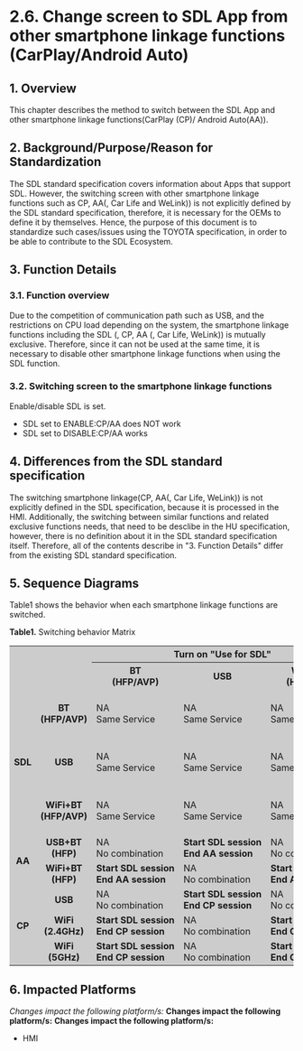 # 2.6. Change screen to SDL App from other smartphone linkage functions (CarPlay/Android Auto)

## 1. Overview
This chapter describes the method to switch between the SDL App and other smartphone linkage functions(CarPlay (CP)/ Android Auto(AA)).

## 2. Background/Purpose/Reason for Standardization
The SDL standard specification covers information about Apps that support SDL.
However, the switching screen with other smartphone linkage functions such as CP, AA(, Car Life and WeLink)) is not explicitly defined by the SDL standard specification, therefore, it is necessary for the OEMs to define it by themselves.
Hence, the purpose of this document is to standardize such cases/issues using the TOYOTA specification, in order to be able to contribute to the SDL Ecosystem.

## 3. Function Details
### 3.1. Function overview
Due to the competition of communication path such as USB, and the restrictions on CPU load depending on the system, the smartphone linkage functions including the SDL (, CP, AA (, Car Life, WeLink)) is mutually exclusive.
Therefore, since it can not be used at the same time, it is necessary to disable other smartphone linkage functions when using the SDL function.

### 3.2. Switching screen to the smartphone linkage functions
Enable/disable SDL is set.

- SDL set to ENABLE:CP/AA does NOT work
- SDL set to DISABLE:CP/AA works

## 4. Differences from the SDL standard specification
The switching smartphone linkage(CP, AA(, Car Life, WeLink)) is not explicitly defined in the SDL specification, because it is processed in the HMI.
Additionally, the switching between similar functions and related exclusive functions needs, that need to be desclibe in the HU specification, however, there is no definition about it in the SDL standard specification itself.
Therefore, all of the contents describe in "3. Function Details" differ from the existing SDL standard specification.

## 5. Sequence Diagrams
Table1 shows the behavior when each smartphone linkage functions are switched.

**Table1.** Switching behavior Matrix

<table bgcolor="#cccccc">
  <tr>
    <th rowspan="2" colspan="2"></th>
    <th align="center" colspan="3"> Turn on "Use for SDL" </th>
    <th align="center" colspan="2"> Turn on "Use for Android Auto" </th>
    <th align="center" colspan="3"> Turn on "Use for Apple CarPlay" </th>
  </tr>
  <tr>
    <th align="center"> BT<br>(HFP/AVP) </th>
    <th align="center"> USB </th>
    <th align="center"> WiFi+BT<br>(HFP/AVP) </th>
    <th align="center"> USB+BT<br>(HFP) </th>
    <th align="center"> WiFi+BT<br>(HFP) </th>
    <th align="center"> USB </th>
    <th align="center"> WiFi<br>(2.4GHz) </th>
    <th align="center"> WiFi<br>(5GHz) </th>
  </tr>
  <tr>
    <td align="center" rowspan="3"><b> SDL </b></td>
    <td align="center"><b> BT<br>(HFP/AVP) </b></td>
    <td align="left"> NA<br>Same Service </td>
    <td align="left"> NA<br>Same Service </td>
    <td align="left"> NA<br>Same Service </td>
    <td align="left"> NA<br>No&nbsp;combination </td>
    <td align="left"><b> Start AA session<br>End SDL session </b></td>
    <td align="left"> NA<br>No&nbsp;combination </td>
    <td align="left"><b> Start CP session<br>End SDL session </b></td>
    <td align="left"><b> Start CP session<br>End SDL session </b></td>
  </tr>
  <tr>
    <td align="center"><b> USB </b></td>
    <td align="left"> NA<br>Same Service </td>
    <td align="left"> NA<br>Same Service </td>
    <td align="left"> NA<br>Same Service </td>
    <td align="left"><b> Start AA session<br>End SDL session </b></td>
    <td align="left"> NA<br>No&nbsp;combination </td>
    <td align="left"><b> Start CP session<br>End SDL session </b></td>
    <td align="left"> NA<br>No&nbsp;combination </td>
    <td align="left"> NA<br>No&nbsp;combination </td>
  </tr>
  <tr>
    <td align="center"><b> WiFi+BT<br>(HFP/AVP) </b></td>
    <td align="left"> NA<br>Same Service </td>
    <td align="left"> NA<br>Same Service </td>
    <td align="left"> NA<br>Same Service </td>
    <td align="left"> NA<br>No combination </td>
    <td align="left"><b> Start AA session<br>End SDL session </b></td>
    <td align="left"> NA<br>No combination </td>
    <td align="left"><b> Start CP session<br>End SDL session </b></td>
    <td align="left"><b> Start CP session<br>End SDL session </b></td>
  </tr>
  <tr>
    <td align="center" rowspan="2"><b> AA </b></td>
    <td align="center"><b> USB+BT<br>(HFP) </b></td>
    <td align="left"> NA<br>No combination </td>
    <td align="left"><b> Start SDL session<br>End AA session </b></td>
    <td align="left"> NA<br>No combination </td>
    <td align="left"> NA<br>Same Service </td>
    <td align="left"> NA<br>Same Service </td>
    <td align="left"> NA<br>No combination </td>
    <td align="left"> NA<br>No combination </td>
    <td align="left"> NA<br>No combination </td>
  </tr>
  <tr>
    <td align="center"><b> WiFi+BT<br>(HFP) </b></td>
    <td align="left"><b> Start SDL session<br>End AA session </b></td>
    <td align="left"> NA<br>No combination </td>
    <td align="left"><b> Start SDL session<br>End AA session </b></td>
    <td align="left"> NA<br>Same Service </td>
    <td align="left"> NA<br>Same Service </td>
    <td align="left"> NA<br>No combination </td>
    <td align="left"> NA<br>No combination </td>
    <td align="left"> NA<br>No combination </td>
  </tr>
  <tr>
    <td align="center" rowspan="3"><b> CP </b></td>
    <td align="center"><b> USB </b></td>
    <td align="left"> NA<br>No combination </td>
    <td align="left"><b> Start&nbsp;SDL&nbsp;session<br>End CP session </b></td>
    <td align="left"> NA<br>No combination </td>
    <td align="left"> NA<br>No combination </td>
    <td align="left"> NA<br>No combination </td>
    <td align="left"> NA<br>Same Service </td>
    <td align="left"> NA<br>Same Service </td>
    <td align="left"> NA<br>Same Service </td>
  </tr>
  <tr>
    <td align="center"><b> WiFi<br>(2.4GHz) </b></td>
    <td align="left"><b> Start&nbsp;SDL&nbsp;session<br>End CP session </b></td>
    <td align="left"> NA<br>No combination </td>
    <td align="left"><b> Start&nbsp;SDL&nbsp;session<br>End CP session </b></td>
    <td align="left"> NA<br>No combination </td>
    <td align="left"> NA<br>No combination </td>
    <td align="left"> NA<br>Same Service </td>
    <td align="left"> NA<br>Same Service </td>
    <td align="left"> NA<br>Same Service </td>
  </tr>
  <tr>
    <td align="center"><b> WiFi<br>(5GHz) </b></td>
    <td align="left"><b> Start SDL session<br>End CP session </b></td>
    <td align="left"> NA<br>No combination </td>
    <td align="left"><b> Start SDL session<br>End CP session </b></td>
    <td align="left"> NA<br>No combination </td>
    <td align="left"> NA<br>No combination </td>
    <td align="left"> NA<br>Same Service </td>
    <td align="left"> NA<br>Same Service </td>
    <td align="left"> NA<br>Same Service </td>
  </tr>
</table>

## 6. Impacted Platforms
<em> Changes impact the following platform/s:</em>
<strong> Changes impact the following platform/s:</strong>
<b> Changes impact the following platform/s:</b>

- HMI
